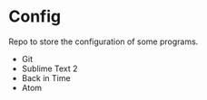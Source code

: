 Config
======

Repo to store the configuration of some programs.

- Git
- Sublime Text 2
- Back in Time
- Atom
